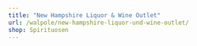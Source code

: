 ```yaml
---
title: "New Hampshire Liquor & Wine Outlet"
url: /walpole/new-hampshire-liquor-und-wine-outlet/
shop: Spirituosen
---
```

